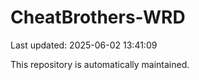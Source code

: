 # CheatBrothers-WRD

Last updated: 2025-06-02 13:41:09

This repository is automatically maintained.
